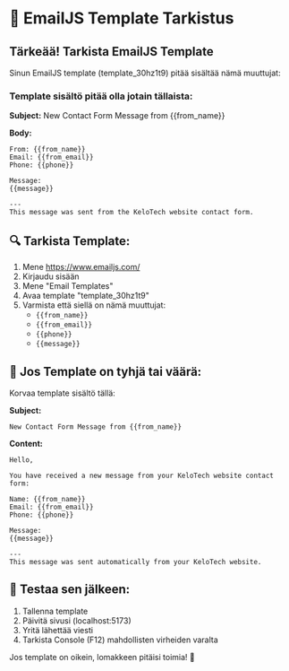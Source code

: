 # 📧 EmailJS Template Tarkistus

## Tärkeää! Tarkista EmailJS Template

Sinun EmailJS template (template_30hz1t9) pitää sisältää nämä muuttujat:

### Template sisältö pitää olla jotain tällaista:

**Subject:** New Contact Form Message from {{from_name}}

**Body:**
```
From: {{from_name}}
Email: {{from_email}}
Phone: {{phone}}

Message:
{{message}}

---
This message was sent from the KeloTech website contact form.
```

## 🔍 Tarkista Template:

1. Mene https://www.emailjs.com/
2. Kirjaudu sisään
3. Mene "Email Templates"
4. Avaa template "template_30hz1t9"
5. Varmista että siellä on nämä muuttujat:
   - `{{from_name}}`
   - `{{from_email}}`
   - `{{phone}}`
   - `{{message}}`

## 🔧 Jos Template on tyhjä tai väärä:

Korvaa template sisältö tällä:

**Subject:**
```
New Contact Form Message from {{from_name}}
```

**Content:**
```
Hello,

You have received a new message from your KeloTech website contact form:

Name: {{from_name}}
Email: {{from_email}}
Phone: {{phone}}

Message:
{{message}}

---
This message was sent automatically from your KeloTech website.
```

## 🚀 Testaa sen jälkeen:

1. Tallenna template
2. Päivitä sivusi (localhost:5173)
3. Yritä lähettää viesti
4. Tarkista Console (F12) mahdollisten virheiden varalta

Jos template on oikein, lomakkeen pitäisi toimia! 📨
